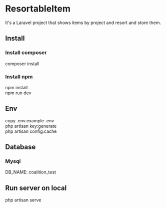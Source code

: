 # ResortableItem
It's a Laravel project that shows items by project and resort and store them.

## Install

### Install composer
composer install

### Install npm
npm install<br />
npm run dev

## Env
copy .env.example .env<br />
php artisan key:generate<br />
php artisan config:cache<br />

## Database

### Mysql
DB_NAME: coalition_test

## Run server on local
php artisan serve
